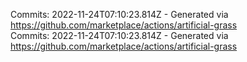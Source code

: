 Commits: 2022-11-24T07:10:23.814Z - Generated via https://github.com/marketplace/actions/artificial-grass
<br>
Commits: 2022-11-24T07:10:23.814Z - Generated via https://github.com/marketplace/actions/artificial-grass
<br>
